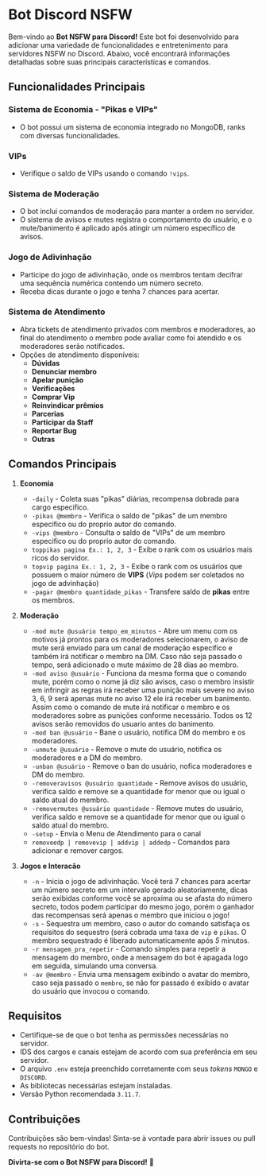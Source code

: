 # Bot Discord NSFW

Bem-vindo ao **Bot NSFW para Discord!** Este bot foi desenvolvido para adicionar uma variedade de funcionalidades e entretenimento para servidores NSFW no Discord. Abaixo, você encontrará informações detalhadas sobre suas principais características e comandos.

## Funcionalidades Principais

### Sistema de Economia - "Pikas e VIPs"
- O bot possui um sistema de economia integrado no MongoDB, ranks com diversas funcionalidades.

### VIPs
- Verifique o saldo de VIPs usando o comando `!vips`.

### Sistema de Moderação
- O bot inclui comandos de moderação para manter a ordem no servidor.
- O sistema de avisos e mutes registra o comportamento do usuário, e o mute/banimento é aplicado após atingir um número específico de avisos.

### Jogo de Adivinhação
- Participe do jogo de adivinhação, onde os membros tentam decifrar uma sequência numérica contendo um número secreto.
- Receba dicas durante o jogo e tenha 7 chances para acertar.

### Sistema de Atendimento
- Abra tickets de atendimento privados com membros e moderadores, ao final do atendimento o membro pode avaliar como foi atendido e os moderadores serão notificados.
- Opções de atendimento disponíveis:
  - **Dúvidas**
  - **Denunciar membro**
  - **Apelar punição**
  - **Verificações**
  - **Comprar Vip**
  - **Reinvindicar prêmios**
  - **Parcerias**
  - **Participar da Staff**
  - **Reportar Bug**
  - **Outras**


## Comandos Principais

1. **Economia**
   - `-daily` - Coleta suas "pikas" diárias, recompensa dobrada para cargo especifico.
   - `-pikas @membro` - Verifica o saldo de "pikas" de um membro especifico ou do proprio autor do comando.
   - `-vips @membro` - Consulta o saldo de "VIPs" de um membro especifico ou do proprio autor do comando.
   - `toppikas pagina Ex.: 1, 2, 3` - Exibe o rank com os usuários mais ricos do servidor.
   - `topvip pagina Ex.: 1, 2, 3` - Exibe o rank com os usuários que possuem o maior número de **VIPS** (*Vips* podem ser coletados no jogo de advinhação)
   - `-pagar @membro quantidade_pikas` - Transfere saldo de **pikas** entre os membros.


2. **Moderação**
   - `-mod mute @usuário tempo_em_minutos` - Abre um menu com os motivos já prontos para os moderadores selecionarem, o aviso de mute será enviado para um canal de moderação especifico e também irá notificar o membro na DM. Caso não seja passado o tempo, será adicionado o mute máximo de 28 dias ao membro.
   - `-mod aviso @usuário` - Funciona da mesma forma que o comando mute, porém como o nome já diz são avisos, caso o membro insistir em infringir as regras irá receber uma punição mais severe no aviso 3, 6, 9 será apenas mute no aviso 12 ele irá receber um banimento. Assim como o comando de mute irá notificar o membro e os moderadores sobre as punições conforme necessário. Todos os 12 avisos serão removidos do usuario antes do banimento.
   - `-mod ban @usuário` - Bane o usuário, notifica DM do membro e os moderadores.
   - `-unmute @usuário` - Remove o mute do usuário, notifica os moderadores e a DM do membro.
   - `-unban @usuário` - Remove o ban do usuário, nofica moderadores e DM do membro.
   - `-removeravisos @usuário quantidade` - Remove avisos do usuário, verifica saldo e remove se a quantidade for menor que ou igual o saldo atual do membro.
   - `-removermutes @usuário quantidade` - Remove mutes do usuário, verifica saldo e remove se a quantidade for menor que ou igual o saldo atual do membro.
   - `-setup` - Envia o Menu de Atendimento para o canal
   - `removeedp | removevip | addvip | addedp` - Comandos para adicionar e remover cargos.


3. **Jogos e Interacão**
   - `-n` - Inicia o jogo de adivinhação. Você terá 7 chances para acertar um número secreto em um intervalo gerado aleatoriamente, dicas serão exibidas conforme você se aproxima ou se afasta do número secreto, todos podem participar do mesmo jogo, porém o ganhador das recompensas será apenas o membro que iniciou o jogo!
   - `-s` - Sequestra um membro, caso o autor do comando satisfaça os requisitos do sequestro (será cobrada uma taxa de `vip` e `pikas`. O membro sequestrado é liberado automaticamente após *5* minutos.
   - `-r mensagem_pra_repetir` - Comando simples para repetir a mensagem do membro, onde a mensagem do bot é apagada logo em seguida, simulando uma conversa.
   - `-av @membro` - Envia uma mensagem exibindo o avatar do membro, caso seja passado o `membro`, se não for passado é exibido o avatar do usuário que invocou o comando.

## Requisitos
- Certifique-se de que o bot tenha as permissões necessárias no servidor.
- IDS dos cargos e canais estejam de acordo com sua preferência em seu servidor.
- O arquivo `.env` esteja preenchido corretamente com seus _tokens_ `MONGO` e `DISCORD`.
- As bibliotecas necessárias estejam instaladas.
- Versão Python recomendada `3.11.7`.

## Contribuições
Contribuições são bem-vindas! Sinta-se à vontade para abrir issues ou pull requests no repositório do bot.

**Divirta-se com o Bot NSFW para Discord!** 🎉
